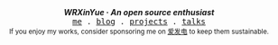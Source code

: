 <div align="center">
  <span><b><em> WRXinYue </em> · <i> An open source enthusiast </i></b></span><br>
  <samp>
    <a href="https://www.wrxinyue.org/about">me</a> .
    <a href="https://www.wrxinyue.org/posts">blog</a> .
    <a href="https://www.wrxinyue.org/projects">projects</a> .
    <a href="https://www.wrxinyue.org/talks">talks</a>
  </samp><br>
  <sub>If you enjoy my works, consider sponsoring me on <a href="https://afdian.com/a/wrxinyue">爱发电</a> to keep them sustainable.</sub><br>
  <img src="https://count.getloli.com/get/@:wrxinyue" width="2000" height="0" alt="" aria-hidden="true">
</div>
